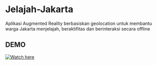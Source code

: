 # Jelajah-Jakarta

Aplikasi Augmented Reality berbasiskan geolocation untuk membantu warga Jakarta menjelajah, beraktifitas dan berinteraksi secara offline

## DEMO

[![Watch here](https://img.youtube.com/vi/kfkaL4NQlkg/0.jpg)](https://www.youtube.com/watch?v=kfkaL4NQlkg "AWESOME")
